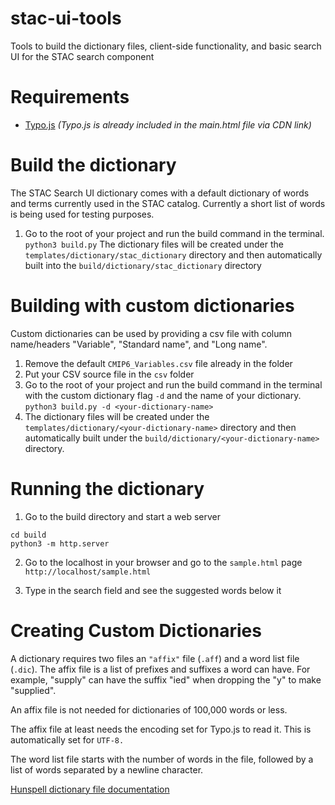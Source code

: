 # stac-ui-tools
Tools to build the dictionary files, client-side functionality, and basic search UI for the STAC search component

# Requirements
- [Typo.js](https://github.com/cfinke/Typo.js)
*(Typo.js is already included in the main.html file via CDN link)*

# Build the dictionary
The STAC Search UI dictionary comes with a default dictionary of words and terms currently used in the STAC catalog. 
Currently a short list of words is being used for testing purposes.

1. Go to the root of your project and run the build command in the terminal.
`python3 build.py`
The dictionary files will be created under the `templates/dictionary/stac_dictionary` directory and then 
automatically built into the `build/dictionary/stac_dictionary` directory

# Building with custom dictionaries
Custom dictionaries can be used by providing a csv file with column name/headers "Variable", "Standard name", and 
"Long name".

1. Remove the default `CMIP6_Variables.csv` file already in the folder
2. Put your CSV source file in the `csv` folder
3. Go to the root of your project and run the build command in the terminal with the custom dictionary flag `-d` and the 
name of your dictionary.
`python3 build.py -d <your-dictionary-name>`
4. The dictionary files will be created under the `templates/dictionary/<your-dictionary-name>` directory and then 
automatically built under the `build/dictionary/<your-dictionary-name>` directory.

# Running the dictionary
1. Go to the build directory and start a web server
```
cd build
python3 -m http.server

```

2. Go to the localhost in your browser and go to the `sample.html` page
`http://localhost/sample.html`

3. Type in the search field and see the suggested words below it 


# Creating Custom Dictionaries

A dictionary requires two files an `"affix"` file (`.aff`) and a word list file (`.dic`).  The affix file is a list of 
prefixes and suffixes a word can have.  For example, "supply" can have the suffix "ied" when dropping the "y" to make
"supplied".

An affix file is not needed for dictionaries of 100,000 words or less.

The affix file at least needs the encoding set for Typo.js to read it.  This is automatically set for `UTF-8.`

The word list file starts with the number of words in the file, followed by a list of words separated by a newline character.

[Hunspell dictionary file documentation](https://manpages.ubuntu.com/manpages/focal/man5/hunspell.5.html)